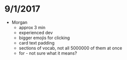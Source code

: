 # 9/1/2017
- Morgan
  - approx 3 min 
  - experienced dev
  - bigger emojis for clicking
  - card text padding
  - sections of vocab, not all 5000000 of them at once
  - for <style></style> - not sure what it means?